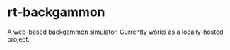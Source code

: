 rt-backgammon
=============

A web-based backgammon simulator. Currently works as a locally-hosted project. 
